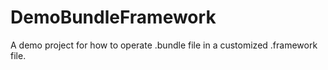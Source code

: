 # DemoBundleFramework
A demo project for how to operate .bundle file in a customized .framework file.
